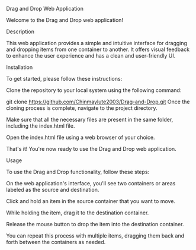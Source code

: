 Drag and Drop Web Application

Welcome to the Drag and Drop web application!

Description

This web application provides a simple and intuitive interface for dragging and dropping items from one container to another. It offers visual feedback to enhance the user experience and has a clean and user-friendly UI.

Installation

To get started, please follow these instructions:

Clone the repository to your local system using the following command:


git clone https://github.com/Chinmaylute2003/Drag-and-Drop.git
Once the cloning process is complete, navigate to the project directory.

Make sure that all the necessary files are present in the same folder, including the index.html file.

Open the index.html file using a web browser of your choice.

That's it! You're now ready to use the Drag and Drop web application.

Usage

To use the Drag and Drop functionality, follow these steps:

On the web application's interface, you'll see two containers or areas labeled as the source and destination.

Click and hold an item in the source container that you want to move.

While holding the item, drag it to the destination container.

Release the mouse button to drop the item into the destination container.

You can repeat this process with multiple items, dragging them back and forth between the containers as needed.
